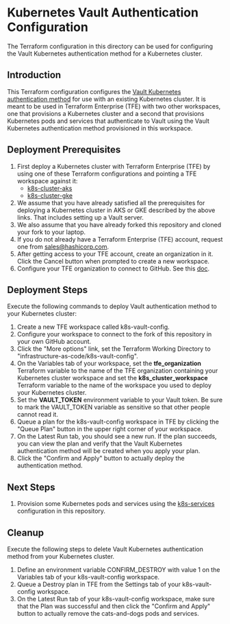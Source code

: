 # Kubernetes Vault Authentication Configuration
The Terraform configuration in this directory can be used for configuring the Vault Kubernetes authentication method for a Kubernetes cluster.

## Introduction
This Terraform configuration configures the [Vault Kubernetes authentication method](https://www.vaultproject.io/docs/auth/kubernetes.html) for use with an existing Kubernetes cluster. It is meant to be used in Terraform Enterprise (TFE) with two other workspaces, one that provisions a Kubernetes cluster and a second that provisions Kubernetes pods and services that authenticate to Vault using the Vault Kubernetes authentication method provisioned in this workspace.

## Deployment Prerequisites

1. First deploy a Kubernetes cluster with Terraform Enterprise (TFE) by using one of these Terraform configurations and pointing a TFE workspace against it:
    - [k8s-cluster-aks](../k8s-cluster-aks)
    - [k8s-cluster-gke](../k8s-cluster-gke)
1. We assume that you have already satisfied all the prerequisites for deploying a Kubernetes cluster in AKS or GKE described by the above links. That includes setting up a Vault server.
1. We also assume that you have already forked this repository and cloned your fork to your laptop.
1. If you do not already have a Terraform Enterprise (TFE) account, request one from sales@hashicorp.com.
1. After getting access to your TFE account, create an organization in it. Click the Cancel button when prompted to create a new workspace.
1. Configure your TFE organization to connect to GitHub. See this [doc](https://www.terraform.io/docs/enterprise/vcs/github.html).

## Deployment Steps
Execute the following commands to deploy Vault authentication method to your Kubernetes cluster:

1. Create a new TFE workspace called k8s-vault-config.
1. Configure your workspace to connect to the fork of this repository in your own GitHub account.
1. Click the "More options" link, set the Terraform Working Directory to "infrastructure-as-code/k8s-vault-config".
1. On the Variables tab of your workspace, set the **tfe_organization** Terraform variable to the name of the TFE organization containing your Kubernetes cluster workspace and set the **k8s_cluster_workspace** Terraform variable to the name of the workspace you used to deploy your Kubernetes cluster.
1. Set the **VAULT_TOKEN** environment variable to your Vault token. Be sure to mark the VAULT_TOKEN variable as sensitive so that other people cannot read it.
1. Queue a plan for the k8s-vault-config workspace in TFE by clicking the "Queue Plan" button in the upper right corner of your workspace.
1. On the Latest Run tab, you should see a new run. If the plan succeeds, you can view the plan and verify that the Vault Kubernetes authentication method will be created when you apply your plan.
1. Click the "Confirm and Apply" button to actually deploy the authentication method.

## Next Steps
1. Provision some Kubernetes pods and services using the [k8s-services](../../self-serve-infrastructure/k8s-services) configuration in this repository.

## Cleanup
Execute the following steps to delete Vault Kubernetes authentication method from your Kubernetes cluster.

1. Define an environment variable CONFIRM_DESTROY with value 1 on the Variables tab of your k8s-vault-config workspace.
1. Queue a Destroy plan in TFE from the Settings tab of your k8s-vault-config workspace.
1. On the Latest Run tab of your k8s-vault-config workspace, make sure that the Plan was successful and then click the "Confirm and Apply" button to actually remove the cats-and-dogs pods and services.
